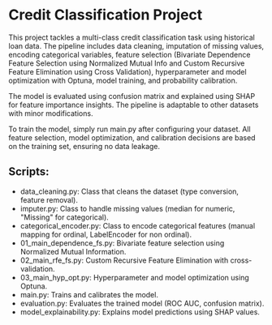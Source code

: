 # Credit Classification Project
This project tackles a multi-class credit classification task using historical loan data. The pipeline includes data cleaning, imputation of missing values, encoding categorical variables, feature selection (Bivariate Dependence Feature Selection using Normalized Mutual Info and Custom Recursive Feature Elimination using Cross Validation), hyperparameter  and model optimization with Optuna, model training, and probability calibration.

The model is evaluated using confusion matrix and explained using SHAP for feature importance insights. The pipeline is adaptable to other datasets with minor modifications.

To train the model, simply run main.py after configuring your dataset. All feature selection, model optimization, and calibration decisions are based on the training set, ensuring no data leakage.

## Scripts:
- data_cleaning.py: Class that cleans the dataset (type conversion, feature removal).
- imputer.py: Class to handle missing values (median for numeric, "Missing" for categorical).
- categorical_encoder.py: Class to encode categorical features (manual mapping for ordinal, LabelEncoder for non ordinal).
- 01_main_dependence_fs.py: Bivariate feature selection using Normalized Mutual Information.
- 02_main_rfe_fs.py: Custom Recursive Feature Elimination with cross-validation.
- 03_main_hyp_opt.py: Hyperparameter and model optimization using Optuna.
- main.py: Trains and calibrates the model.
- evaluation.py: Evaluates the trained model (ROC AUC, confusion matrix).
- model_explainability.py: Explains model predictions using SHAP values.
